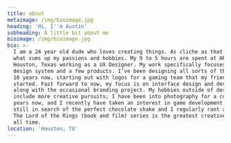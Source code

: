 ```yaml
---
title: about
metaimage: /img/bioimage.jpg
heading: 'Hi, I''m Austin'
subheading: A little bit about me
bioimage: /img/bioimage.jpg
bio: >-
  I am a 24 year old dude who loves creating things. As cliche as that is, it is
  what sums up my passions and hobbies. My 9 to 5 hours are spent at HP in
  Houston, Texas working as a UX Designer. My work specifically focuses on our
  design system and a few products. I’ve been designing all sorts of things for
  10 years now, starting out with logos for a gaming team that my friend and I
  started. Fast forward to now, my focus is on interface design and development
  along with the occasional branding project. My hobbies outside of design
  include more creative pursuits; I have been into photography for a couple of
  years now, and I recently have taken an interest in game development. I am
  still in search of the perfect chocolate shake and I regularly rant about how
  The Lord of the Rings (book and film) series is the greatest creative work of
  all time.
location: 'Houston, TX'
---
```


